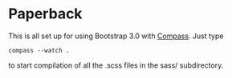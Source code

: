 Paperback
=========

This is all set up for using Bootstrap 3.0 with
[Compass](http://compass-style.org/install/). Just type 
```
compass --watch .
```

to start compilation of all the .scss files in the sass/ subdirectory.
